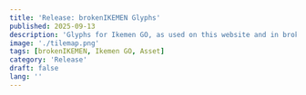 ```yaml
---
title: 'Release: brokenIKEMEN Glyphs'
published: 2025-09-13
description: 'Glyphs for Ikemen GO, as used on this website and in brokenIKEMEN'
image: './tilemap.png'
tags: [brokenIKEMEN, Ikemen GO, Asset]
category: 'Release'
draft: false 
lang: ''
---
```

